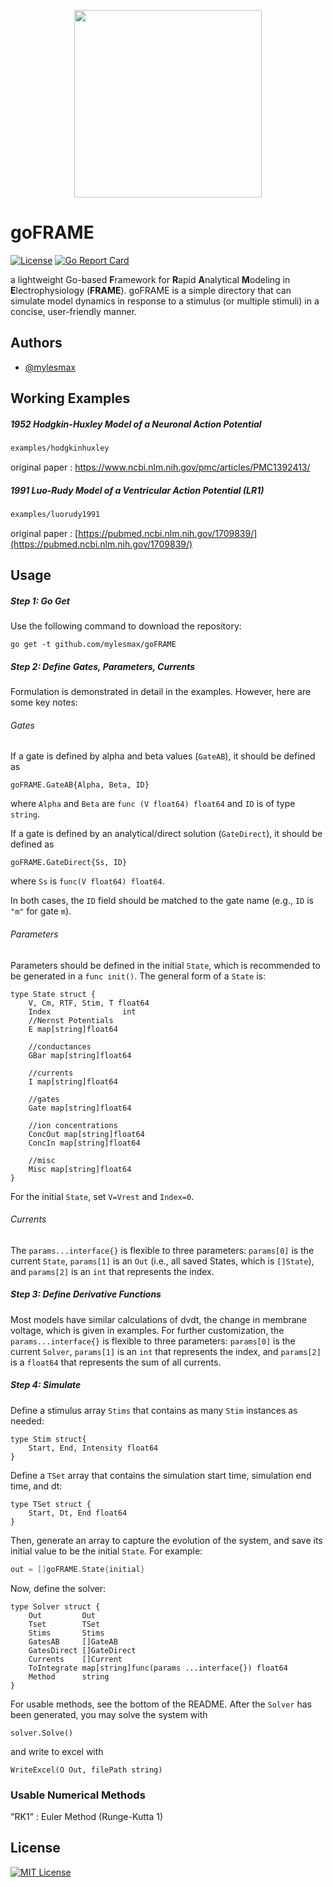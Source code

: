 <p align="center">
  <img src="https://i.imgur.com/6w0QDh0.png" width="300" height="300">
</p>

# goFRAME

[![License](https://img.shields.io/badge/License-Apache%202.0-blue.svg)](https://github.com/mylesmax/goFRAME/blob/master/LICENSE) [![Go Report Card](https://goreportcard.com/badge/github.com/mylesmax/goframes)](https://goreportcard.com/report/github.com/mylesmax/goframes)

a lightweight Go-based **F**ramework for **R**apid **A**nalytical **M**odeling in **E**lectrophysiology (**FRAME**). goFRAME is a simple directory that can simulate model dynamics in response to a stimulus (or multiple stimuli) in a concise, user-friendly manner.


## Authors

- [@mylesmax](https://www.github.com/mylesmax)

## Working Examples

##### 1952 Hodgkin-Huxley Model of a Neuronal Action Potential

```txt
examples/hodgkinhuxley
```

original paper : [https://www.ncbi.nlm.nih.gov/pmc/articles/PMC1392413/
](https://www.ncbi.nlm.nih.gov/pmc/articles/PMC1392413/)

##### 1991 Luo-Rudy Model of a Ventricular Action Potential (LR1)

```txt
examples/luorudy1991
```

original paper : [https://pubmed.ncbi.nlm.nih.gov/1709839/](https://pubmed.ncbi.nlm.nih.gov/1709839/)

## Usage

##### Step 1: Go Get

Use the following command to download the repository:

```go get -t github.com/mylesmax/goFRAME```

##### Step 2: Define Gates, Parameters, Currents

Formulation is demonstrated in detail in the examples. However, here are some key notes:

###### Gates

If a gate is defined by alpha and beta values (``GateAB``), it should be defined as

```
goFRAME.GateAB{Alpha, Beta, ID}
```

where ``Alpha`` and ``Beta`` are ``func (V float64) float64`` and ``ID`` is of type ``string``.

If a gate is defined by an analytical/direct solution (``GateDirect``), it should be defined as

```
goFRAME.GateDirect{Ss, ID}
```

where ``Ss`` is ``func(V float64) float64``.

In both cases, the ``ID`` field should be matched to the gate name (e.g., ``ID`` is ``"m"`` for gate ``m``).

###### Parameters

Parameters should be defined in the initial ``State``, which is recommended to be generated in a ``func init()``. The general form of a ``State`` is:

```
type State struct {
	V, Cm, RTF, Stim, T float64
	Index                int
	//Nernst Potentials
	E map[string]float64

	//conductances
	GBar map[string]float64

	//currents
	I map[string]float64

	//gates
	Gate map[string]float64

	//ion concentrations
	ConcOut map[string]float64
	ConcIn map[string]float64

	//misc
	Misc map[string]float64
}
```

For the initial ``State``, set ``V=Vrest`` and ``Index=0``.

###### Currents

The ``params...interface{}`` is flexible to three parameters: ``params[0]`` is the current ``State``, ``params[1]`` is an ``Out`` (i.e., all saved States, which is ``[]State``), and ``params[2]`` is an ``int`` that represents the index.

##### Step 3: Define Derivative Functions

Most models have similar calculations of dvdt, the change in membrane voltage, which is given in examples. For further customization, the ``params...interface{}`` is flexible to three parameters: ``params[0]`` is the current ``Solver``, ``params[1]`` is an ``int`` that represents the index, and ``params[2]`` is a ``float64`` that represents the sum of all currents.

##### Step 4: Simulate

Define a stimulus array ``Stims`` that contains as many ``Stim`` instances as needed:

```
type Stim struct{
	Start, End, Intensity float64
}
```

Define a ``TSet`` array that contains the simulation start time, simulation end time, and dt:

```
type TSet struct {
	Start, Dt, End float64
}
```

Then, generate an array to capture the evolution of the system, and save its initial value to be the initial ``State``. For example:

```go
out = []goFRAME.State{initial}
```

Now, define the solver:

```
type Solver struct {
	Out         Out
	Tset        TSet
	Stims       Stims
	GatesAB     []GateAB
	GatesDirect []GateDirect
	Currents    []Current
	ToIntegrate map[string]func(params ...interface{}) float64
	Method      string
}
```

For usable methods, see the bottom of the README. After the ``Solver`` has been generated, you may solve the system with

```solver.Solve()```

and write to excel with

```
WriteExcel(O Out, filePath string)
```

### Usable Numerical Methods

"RK1" : Euler Method (Runge-Kutta 1)


## License

[![MIT License](https://img.shields.io/badge/License-MIT-green.svg)](https://choosealicense.com/licenses/mit/)

